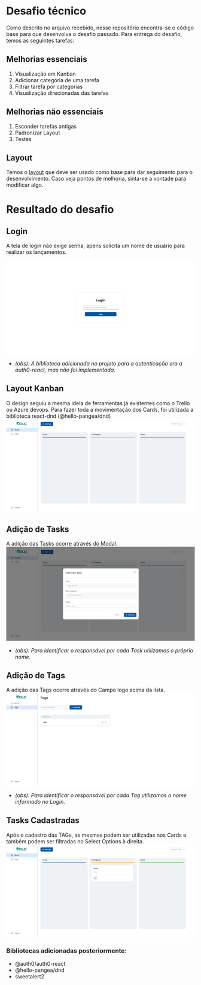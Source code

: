 # Desafio técnico

Como descrito no arquivo recebido, nesse repositório encontra-se o código base para que desenvolva o desafio passado.
Para entrega do desafio, temos as seguintes tarefas:

## Melhorias essenciais 

1. Visualização em Kanban
2. Adicionar categoria de uma tarefa
3. Filtrar tarefa por categorias
4. Visualização direcionadas das tarefas

## Melhorias não essenciais 

1. Esconder tarefas antigas
2. Padronizar Layout
3. Testes

## Layout

Temos o [layout](https://www.figma.com/proto/CbOONNv1kIpV9C6PJC2i84/PS-Dev-Pl?page-id=0%3A1&node-id=1-2&node-type=frame&viewport=1173%2C489%2C0.58&t=6IbaDA5RxPZB00O8-1&scaling=min-zoom&content-scaling=fixed&starting-point-node-id=1%3A2&show-proto-sidebar=1) que deve ser usado como base para dar seguimento para o desenvolvimento.
Caso veja pontos de melhoria, sinta-se a vontade para modificar algo.

# Resultado do desafio

## Login
A tela de login não exige senha, apens solicita um nome de usuário para realizar os lançamentos.

![Login Page](./frontend/src/assets/login-page.png)

* *(obs): A biblioteca adicionada no projeto para a autenticação era a auth0-react, mas não foi implementada.*

## Layout Kanban
O design seguiu a mesma ideia de ferramentas já existentes como o Trello ou Azure devops.
Para fazer toda a movimentação dos Cards, foi utilizada a biblioteca react-dnd (@hello-pangea/dnd)
![Kanban Page](./frontend/src/assets/kanban.png)

## Adição de Tasks
A adição das Tasks ocorre através do Modal. 
![Tasks Page](./frontend/src/assets/new-task.png)
* *(obs): Para identificar o responsável por cada Task utilizamos o próprio nome.*

## Adição de Tags
A adição das Tags ocorre através do Campo logo acima da lista. 
![Tags Page](./frontend/src/assets/list-tags.png)
* *(obs): Para identificar o responsável por cada Tag utilizamos o nome informado no Login.*

## Tasks Cadastradas
Após o cadastro das TAGs, as mesmas podem ser utilizadas nos Cards e também podem ser filtradas no Select Options à direita.
![Tasks Page](./frontend/src/assets/task-moved.png)

### Bibliotecas adicionadas posteriormente:

* @auth0/auth0-react
* @hello-pangea/dnd
* sweetalert2